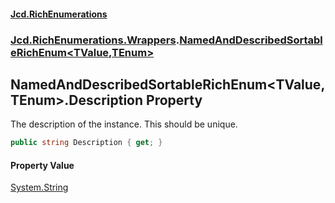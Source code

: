 #### [Jcd.RichEnumerations](index.md 'index')
### [Jcd.RichEnumerations.Wrappers](Jcd.RichEnumerations.Wrappers.md 'Jcd.RichEnumerations.Wrappers').[NamedAndDescribedSortableRichEnum&lt;TValue,TEnum&gt;](Jcd.RichEnumerations.Wrappers.NamedAndDescribedSortableRichEnum_TValue,TEnum_.md 'Jcd.RichEnumerations.Wrappers.NamedAndDescribedSortableRichEnum<TValue,TEnum>')

## NamedAndDescribedSortableRichEnum<TValue,TEnum>.Description Property

The description of the instance. This should be unique.

```csharp
public string Description { get; }
```

#### Property Value
[System.String](https://docs.microsoft.com/en-us/dotnet/api/System.String 'System.String')